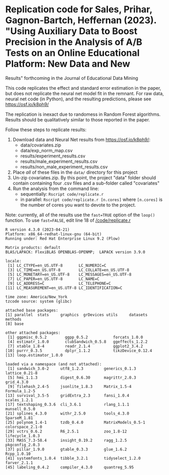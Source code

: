 # Replication code for Sales, Prihar, Gagnon-Bartch, Heffernan (2023). "Using Auxiliary Data to Boost Precision in the Analysis of A/B Tests on an Online Educational Platform: New Data and New
Results" forthcoming in the Journal of Educational Data Mining

This code replicates the effect and standard error estimation in the paper, but does not replicate the neural net model fit in the remnant. 
For raw data, neural net code (in Python), and the resulting predictions, please see https://osf.io/k8ph9/

The replication is inexact due to randomess in Random Forest algorithms. Results should be qualitatively similar to those reported in the paper. 

Follow these steps to replicate results:

1. Download data and Neural Net results from https://osf.io/k8ph9/:
    -  data/covariates.zip
    -  data/exp_norm_map.csv
    -  results/experiment_results.csv
    -  results/male_experiment_results.csv
    -  results/non_male_experiment_results.csv
2. Place _all_ of these files in the `data/` directory for this project
3. Un-zip covariates.zip. By this point, the project "data" folder should contain containing four .csv files and a sub-folder called "covariates"
4. Run the analysis from the command line:
    - sequentially: `Rscript code/replicate.r`
    - in parallel: `Rscript code/replicate.r [n.cores]` where `[n.cores]` is the number of cores you want to devote to the project.

Note: currently, all of the results use the `fast=TRUE` option of the `loop()` function. To use `fast=FALSE`, edit line 18 of [/code/replicate.r](/code/replicate.r)


```
R version 4.3.0 (2023-04-21)
Platform: x86_64-redhat-linux-gnu (64-bit)
Running under: Red Hat Enterprise Linux 9.2 (Plow)

Matrix products: default
BLAS/LAPACK: FlexiBLAS OPENBLAS-OPENMP;  LAPACK version 3.9.0

locale:
 [1] LC_CTYPE=en_US.UTF-8       LC_NUMERIC=C              
 [3] LC_TIME=en_US.UTF-8        LC_COLLATE=en_US.UTF-8    
 [5] LC_MONETARY=en_US.UTF-8    LC_MESSAGES=en_US.UTF-8   
 [7] LC_PAPER=en_US.UTF-8       LC_NAME=C                 
 [9] LC_ADDRESS=C               LC_TELEPHONE=C            
[11] LC_MEASUREMENT=en_US.UTF-8 LC_IDENTIFICATION=C       

time zone: America/New_York
tzcode source: system (glibc)

attached base packages:
[1] parallel  stats     graphics  grDevices utils     datasets  methods  
[8] base     

other attached packages:
 [1] ggpmisc_0.5.2        ggpp_0.5.2           forcats_1.0.0       
 [4] estimatr_1.0.0       clubSandwich_0.5.8   ggeffects_1.2.2     
 [7] xtable_1.8-4         readr_2.1.4          ggplot2_3.4.2       
[10] purrr_0.3.5          dplyr_1.1.2          tikzDevice_0.12.4   
[13] loop.estimator_1.0.0

loaded via a namespace (and not attached):
 [1] sandwich_3.0-2     utf8_1.2.3         generics_0.1.3     lattice_0.21-8    
 [5] hms_1.1.3          digest_0.6.30      magrittr_2.0.3     grid_4.3.0        
 [9] filehash_2.4-5     jsonlite_1.8.3     Matrix_1.5-4       Formula_1.2-5     
[13] survival_3.5-5     gridExtra_2.3      fansi_1.0.4        scales_1.2.1      
[17] textshaping_0.3.6  cli_3.6.1          rlang_1.1.1        munsell_0.5.0     
[21] splines_4.3.0      withr_2.5.0        tools_4.3.0        SparseM_1.81      
[25] polynom_1.4-1      tzdb_0.4.0         MatrixModels_0.5-1 colorspace_2.1-0  
[29] vctrs_0.6.2        R6_2.5.1           zoo_1.8-12         lifecycle_1.0.3   
[33] MASS_7.3-58.4      insight_0.19.2     ragg_1.2.5         pkgconfig_2.0.3   
[37] pillar_1.9.0       gtable_0.3.3       glue_1.6.2         Rcpp_1.0.10       
[41] systemfonts_1.0.4  tibble_3.2.1       tidyselect_1.2.0   farver_2.1.1      
[45] labeling_0.4.2     compiler_4.3.0     quantreg_5.95     
```
